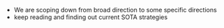 - We are scoping down from broad direction to some specific directions
- keep reading and finding out current SOTA strategies 